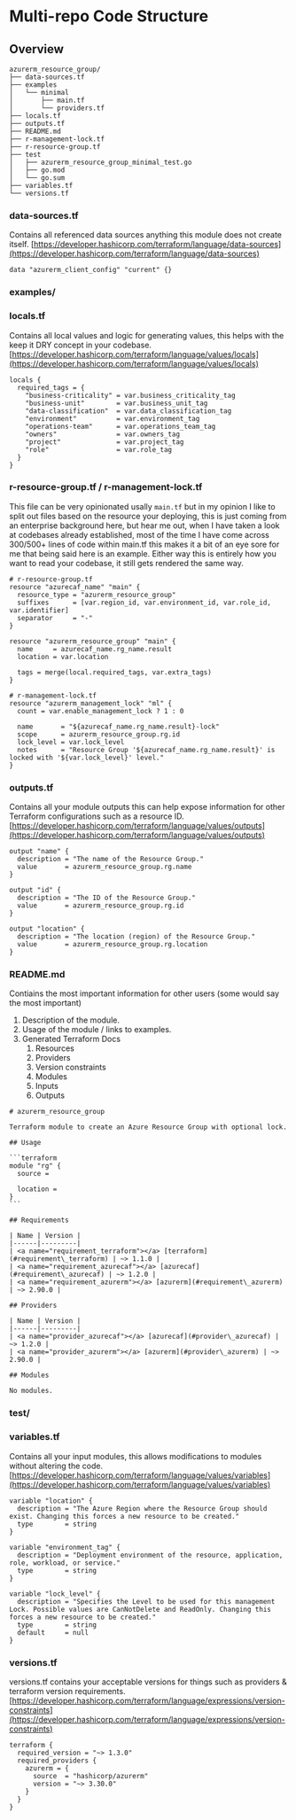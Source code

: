 # Multi-repo Code Structure

## Overview

```
azurerm_resource_group/
├── data-sources.tf
├── examples
│   └── minimal
│       ├── main.tf
│       └── providers.tf
├── locals.tf
├── outputs.tf
├── README.md
├── r-management-lock.tf
├── r-resource-group.tf
├── test
│   ├── azurerm_resource_group_minimal_test.go
│   ├── go.mod
│   └── go.sum
├── variables.tf
└── versions.tf
```

### data-sources.tf

Contains all referenced data sources anything this module does not create itself. [https://developer.hashicorp.com/terraform/language/data-sources](https://developer.hashicorp.com/terraform/language/data-sources)

```
data "azurerm_client_config" "current" {}
```

### examples/

### locals.tf

Contains all local values and logic for generating values, this helps with the keep it DRY concept in your codebase. [https://developer.hashicorp.com/terraform/language/values/locals](https://developer.hashicorp.com/terraform/language/values/locals)

```
locals {
  required_tags = {
    "business-criticality" = var.business_criticality_tag
    "business-unit"        = var.business_unit_tag
    "data-classification"  = var.data_classification_tag
    "environment"          = var.environment_tag
    "operations-team"      = var.operations_team_tag
    "owners"               = var.owners_tag
    "project"              = var.project_tag
    "role"                 = var.role_tag
  }
}
```

### r-resource-group.tf / r-management-lock.tf

This file can be very opinionated usally `main.tf` but in my opinion I like to split out files based on the resource your deploying, this is just coming from an enterprise background here, but hear me out, when I have taken a look at codebases already established, most of the time I have come across 300/500+ lines of code within main.tf this makes it a bit of an eye sore for me that being said here is an example. Either way this is entirely how you want to read your codebase, it still gets rendered the same way.

```
# r-resource-group.tf
resource "azurecaf_name" "main" {
  resource_type = "azurerm_resource_group"
  suffixes      = [var.region_id, var.environment_id, var.role_id, var.identifier]
  separator     = "-"
}

resource "azurerm_resource_group" "main" {
  name     = azurecaf_name.rg_name.result
  location = var.location

  tags = merge(local.required_tags, var.extra_tags)
}

# r-management-lock.tf
resource "azurerm_management_lock" "ml" {
  count = var.enable_management_lock ? 1 : 0

  name       = "${azurecaf_name.rg_name.result}-lock"
  scope      = azurerm_resource_group.rg.id
  lock_level = var.lock_level
  notes      = "Resource Group '${azurecaf_name.rg_name.result}' is locked with '${var.lock_level}' level."
}
```

### outputs.tf

Contains all your module outputs this can help expose information for other Terraform configurations such as a resource ID. [https://developer.hashicorp.com/terraform/language/values/outputs](https://developer.hashicorp.com/terraform/language/values/outputs)

```
output "name" {
  description = "The name of the Resource Group."
  value       = azurerm_resource_group.rg.name
}

output "id" {
  description = "The ID of the Resource Group."
  value       = azurerm_resource_group.rg.id
}

output "location" {
  description = "The location (region) of the Resource Group."
  value       = azurerm_resource_group.rg.location
}
```

### README.md

Contiains the most important information for other users (some would say the most important)

1. Description of the module.
2. Usage of the module / links to examples.
3. Generated Terraform Docs
   1. Resources
   2. Providers
   3. Version constraints
   4. Modules
   5. Inputs
   6. Outputs

````
# azurerm_resource_group

Terraform module to create an Azure Resource Group with optional lock.

## Usage

```terraform
module "rg" {
  source =

  location =
}
```

## Requirements

| Name | Version |
|------|---------|
| <a name="requirement_terraform"></a> [terraform](#requirement\_terraform) | ~> 1.1.0 |
| <a name="requirement_azurecaf"></a> [azurecaf](#requirement\_azurecaf) | ~> 1.2.0 |
| <a name="requirement_azurerm"></a> [azurerm](#requirement\_azurerm) | ~> 2.90.0 |

## Providers

| Name | Version |
|------|---------|
| <a name="provider_azurecaf"></a> [azurecaf](#provider\_azurecaf) | ~> 1.2.0 |
| <a name="provider_azurerm"></a> [azurerm](#provider\_azurerm) | ~> 2.90.0 |

## Modules

No modules.
````

### test/

### variables.tf

Contains all your input modules, this allows modifications to modules without altering the code. [https://developer.hashicorp.com/terraform/language/values/variables](https://developer.hashicorp.com/terraform/language/values/variables)

```
variable "location" {
  description = "The Azure Region where the Resource Group should exist. Changing this forces a new resource to be created."
  type        = string
}

variable "environment_tag" {
  description = "Deployment environment of the resource, application, role, workload, or service."
  type        = string
}

variable "lock_level" {
  description = "Specifies the Level to be used for this management Lock. Possible values are CanNotDelete and ReadOnly. Changing this forces a new resource to be created."
  type        = string
  default     = null
}
```

### versions.tf

versions.tf contains your acceptable versions for things such as providers & terraform version requirements. [https://developer.hashicorp.com/terraform/language/expressions/version-constraints](https://developer.hashicorp.com/terraform/language/expressions/version-constraints)

```
terraform {
  required_version = "~> 1.3.0"
  required_providers {
    azurerm = {
      source  = "hashicorp/azurerm"
      version = "~> 3.30.0"
    }
  }
}
```

